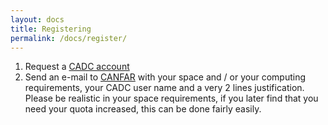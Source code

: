```yaml
---
layout: docs
title: Registering
permalink: /docs/register/
---
```


1. Request a [CADC account](http://www.cadc-ccda.hia-iha.nrc-cnrc.gc.ca/auth/register.html)
2. Send an e-mail to [CANFAR](mailto:canfar@uvic.ca) with your space
and / or your computing requirements, your CADC user name and a very 2
lines justification. Please be realistic in your space requirements,
if you later find that you need your quota increased, this can be done
fairly easily.
